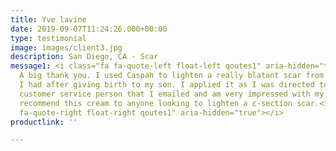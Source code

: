 ```yaml
---
title: Yve lavine
date: 2019-09-07T11:24:26.000+00:00
type: testimonial
image: images/client3.jpg
description: San Diego, CA - Scar
message1: <i class="fa fa-quote-left float-left qoutes1" aria-hidden="true"></i><br>
  A big thank you. I used Caspah to lighten a really blatant scar from the c-section
  I had after giving birth to my son. I applied it as I was directed to do by your
  customer service person that I emailed and am very impressed with my result. I would
  recommend this cream to anyone looking to lighten a c-section scar.<i class="fa
  fa-quote-right float-right qoutes1" aria-hidden="true"></i>
productlink: ''

---
```

